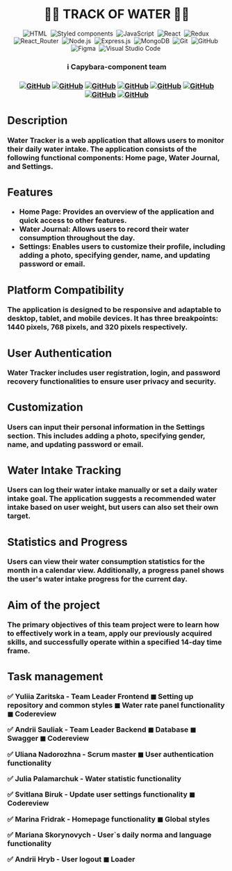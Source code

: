 <h1 align="center"> 👨‍💻 TRACK OF WATER  👩‍💻 </h1>

<span align="center">

![HTML](https://img.shields.io/badge/-HTML-05122A?style=flat&logo=HTML5)&nbsp;
![Styled components](https://img.shields.io/badge/styled--components-DB7093?style=for-the-badge&logo=styled-components&logoColor=white)&nbsp;
![JavaScript](https://img.shields.io/badge/-JavaScript-05122A?style=flat&logo=javascript)&nbsp;
![React](https://img.shields.io/badge/React-20232A?style=for-the-badge&logo=react&logoColor=61DAFB)&nbsp;
![Redux](https://img.shields.io/badge/Redux-593D88?style=for-the-badge&logo=redux&logoColor=white)&nbsp;
![React_Router](https://img.shields.io/badge/React_Router-CA4245?style=for-the-badge&logo=react-router&logoColor=white)&nbsp;
![Node.js](https://img.shields.io/badge/Node.js-43853D?style=for-the-badge&logo=node.js&logoColor=white)&nbsp;
![Express.js](https://img.shields.io/badge/Express.js-404D59?style=for-the-badge)&nbsp;
![MongoDB](https://img.shields.io/badge/MongoDB-4EA94B?style=for-the-badge&logo=mongodb&logoColor=white)&nbsp;
![Git](https://img.shields.io/badge/-Git-05122A?style=flat&logo=git)&nbsp;
![GitHub](https://img.shields.io/badge/-GitHub-05122A?style=flat&logo=github)&nbsp;
![Figma](https://img.shields.io/badge/-Figma-05122A?style=flat&logo=figma)&nbsp;
![Visual Studio Code](https://img.shields.io/badge/-Visual%20Studio%20Code-05122A?style=flat&logo=visual-studio-code&logoColor=007ACC)&nbsp;

</span>

<h3 align="center"> ℹ️ Capybara-component team <h3>
<span align="center">

<a align="center" href="https://github.com/julika-gulchitai">![GitHub](https://img.shields.io/badge/-Julia-05122A?style=flat&logo=github)</a>
<a align="center" href="https://github.com/Ariy83">![GitHub](https://img.shields.io/badge/-Andriy-05122A?style=flat&logo=github)</a>
<a align="center" href="https://github.com/SVTroya">![GitHub](https://img.shields.io/badge/-Lana-05122A?style=flat&logo=github)</a>
<a align="center" href="https://github.com/MartFrida">![GitHub](https://img.shields.io/badge/-Mari-05122A?style=flat&logo=github)</a>
<a align="center" href="https://github.com/UlianaNad">![GitHub](https://img.shields.io/badge/-Uliana-05122A?style=flat&logo=github)</a>
<a align="center" href="https://github.com/YuliaMiha">![GitHub](https://img.shields.io/badge/-Yulia-05122A?style=flat&logo=github)</a>
<a align="center" href="https://github.com/MarianaSko">![GitHub](https://img.shields.io/badge/-Mariana-05122A?style=flat&logo=github)</a>
<a align="center" href="https://github.com/Andrii-Hr">![GitHub](https://img.shields.io/badge/-Andrii-05122A?style=flat&logo=github)</a>

</span>
<span align="left" >


## Description

Water Tracker is a web application that allows users to monitor their daily water intake. The application consists of the following functional components: Home page, Water Journal, and Settings.

## Features 

- Home Page: Provides an overview of the application and quick access to other features.
- Water Journal: Allows users to record their water consumption throughout the day.
- Settings: Enables users to customize their profile, including adding a photo, specifying gender, name, and updating password or email.

## Platform Compatibility 

<p>The application is designed to be responsive and adaptable to desktop, tablet, and mobile devices. It has three breakpoints: 1440 pixels, 768 pixels, and 320 pixels respectively.</p>

## User Authentication 

<p>Water Tracker includes user registration, login, and password recovery functionalities to ensure user privacy and security.</p>

## Customization 

<p>Users can input their personal information in the Settings section. This includes adding a photo, specifying gender, name, and updating password or email.</p>

## Water Intake Tracking 

<p>Users can log their water intake manually or set a daily water intake goal. The application suggests a recommended water intake based on user weight, but users can also set their own target.</p>

## Statistics and Progress

<p>Users can view their water consumption statistics for the month in a calendar view. Additionally, a progress panel shows the user's water intake progress for the current day.</p>


## Aim of the project

The primary objectives of this team project were to learn how to effectively
work in a team, apply our previously acquired skills, and successfully operate
within a specified 14-day time frame.

## Task management

✅ Yuliia Zaritska - Team Leader Frontend ◼ Setting up repository and common styles ◼ Water rate panel functionality ◼ Codereview

✅ Andrii Sauliak - Team Leader Backend ◼ Database ◼ Swagger ◼ Codereview

✅ Uliana Nadorozhna - Scrum master ◼ User authentication functionality

✅ Julia Palamarchuk -  Water statistic functionality

✅ Svitlana Biruk - Update user settings functionality ◼ Codereview

✅ Marina Fridrak - Homepage functionality ◼ Global styles

✅ Mariana Skorynovych - User`s daily norma and language functionality

✅ Andrii Hryb - User logout ◼ Loader

</span>